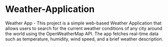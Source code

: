 # Weather-Application
Weather App -  This project is a simple web-based Weather Application that allows users to search for the current weather conditions of any city around the world using the OpenWeatherMap API. The app fetches real-time data such as temperature, humidity, wind speed, and a brief weather description. 
